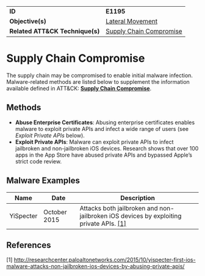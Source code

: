|||
|---------|------------------------|
|**ID**|**E1195**|
|**Objective(s)**|[Lateral Movement](https://github.com/MBCProject/mbc-markdown/tree/master/lateral-movement)|
|**Related ATT&CK Technique(s)**|[Supply Chain Compromise](https://attack.mitre.org/techniques/T1195/)|

Supply Chain Compromise
=======================
The supply chain may be compromised to enable initial malware infection. Malware-related methods are listed below to supplement the information available defined in ATT&CK: [**Supply Chain Compromise**](https://attack.mitre.org/techniques/T1195/).  

Methods
-------
* **Abuse Enterprise Certificates**: Abusing enterprise certificates enables malware to exploit private APIs and infect a wide range of users (see *Exploit Private APIs* below).
* **Exploit Private APIs**: Malware can exploit private APIs to infect jailbroken and non-jailbroken iOS devices. Research shows that over 100 apps in the App Store have abused private APIs and bypassed Apple’s strict code review. 

Malware Examples
----------------
|Name|Date|Description|
|-----------------------------|-----------|-----------------------------|
|YiSpecter| October 2015| Attacks both jailbroken and non-jailbroken iOS devices by exploiting private APIs. [[1]](#1)|

References
----------
<a name="1">[1]</a> http://researchcenter.paloaltonetworks.com/2015/10/yispecter-first-ios-malware-attacks-non-jailbroken-ios-devices-by-abusing-private-apis/
